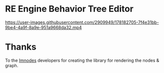 # RE Engine Behavior Tree Editor

https://user-images.githubusercontent.com/2909949/178182705-7f4e31bb-9be4-4a9f-8a9e-951a9668da32.mp4

# Thanks
To the [Imnodes](https://github.com/Nelarius/imnodes) developers for creating the library for rendering the nodes & graph.
